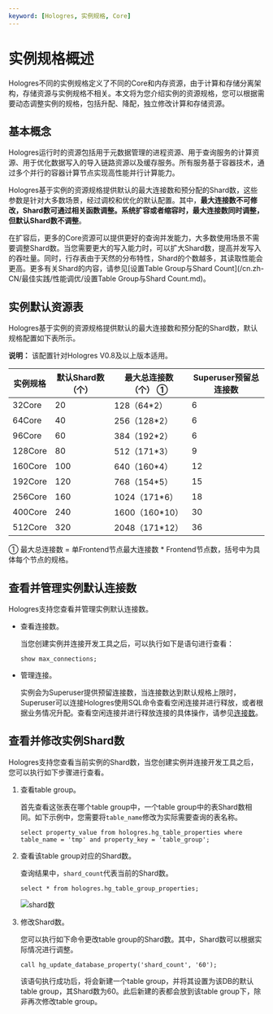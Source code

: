```yaml
---
keyword: [Hologres, 实例规格, Core]
---
```


# 实例规格概述

Hologres不同的实例规格定义了不同的Core和内存资源，由于计算和存储分离架构，存储资源与实例规格不相关。本文将为您介绍实例的资源规格，您可以根据需要动态调整实例的规格，包括升配、降配，独立修改计算和存储资源。

## 基本概念

Hologres运行时的资源包括用于元数据管理的进程资源、用于查询服务的计算资源、用于优化数据写入的导入链路资源以及缓存服务。所有服务基于容器技术，通过多个并行的容器计算节点实现高性能并行计算能力。

Hologres基于实例的资源规格提供默认的最大连接数和预分配的Shard数，这些参数是针对大多数场景，经过调校和优化的默认配置。其中，**最大连接数不可修改，Shard数可通过相关函数调整。系统扩容或者缩容时，最大连接数同时调整，但默认Shard数不调整**。

在扩容后，更多的Core资源可以提供更好的查询并发能力，大多数使用场景不需要调整Shard数。当您需要更大的写入能力时，可以扩大Shard数，提高并发写入的吞吐量。同时，行存表由于天然的分布特性，Shard的个数越多，其读取性能会更高。更多有关Shard的内容，请参见[设置Table Group与Shard Count](/cn.zh-CN/最佳实践/性能调优/设置Table Group与Shard Count.md)。

## 实例默认资源表

Hologres基于实例的资源规格提供默认的最大连接数和预分配的Shard数，默认规格配置如下表所示。

**说明：** 该配置针对Hologres V0.8及以上版本适用。

|实例规格|默认Shard数（个）|最大总连接数（个） ①|Superuser预留总连接数|
|----|-----------|-----------|---------------|
|32Core|20|128（64\*2）|6|
|64Core|40|256（128\*2）|6|
|96Core|60|384（192\*2）|6|
|128Core|80|512（171\*3）|9|
|160Core|100|640（160\*4）|12|
|192Core|120|768（154\*5）|15|
|256Core|160|1024（171\*6）|18|
|400Core|240|1600（160\*10）|30|
|512Core|320|2048（171\*12）|36|

① 最大总连接数 = 单Frontend节点最大连接数 \* Frontend节点数，括号中为具体每个节点的规格。

## 查看并管理实例默认连接数

Hologres支持您查看并管理实例默认连接数。

-   查看连接数。

    当您创建实例并连接开发工具之后，可以执行如下是语句进行查看：

    ```
    show max_connections;
    ```

-   管理连接。

    实例会为Superuser提供预留连接数，当连接数达到默认规格上限时，Superuser可以连接Hologres使用SQL命令查看空闲连接并进行释放，或者根据业务情况升配。查看空闲连接并进行释放连接的具体操作，请参见[连接数](/cn.zh-CN/监控与告警/Hologres管控台的监控指标.md)。


## 查看并修改实例Shard数

Hologres支持您查看当前实例的Shard数，当您创建实例并连接开发工具之后，您可以执行如下步骤进行查看。

1.  查看table group。

    首先查看这张表在哪个table group中，一个table group中的表Shard数相同。如下示例中，您需要将`table_name`修改为实际需要查询的表名称。

    ```
    select property_value from hologres.hg_table_properties where table_name = 'tmp' and property_key = 'table_group';
    ```

2.  查看该table group对应的Shard数。

    查询结果中，`shard_count`代表当前的Shard数。

    ```
    select * from hologres.hg_table_group_properties;
    ```

    ![shard数](https://static-aliyun-doc.oss-accelerate.aliyuncs.com/assets/img/zh-CN/0438762161/p239859.png)

3.  修改Shard数。

    您可以执行如下命令更改table group的Shard数。其中，Shard数可以根据实际情况进行调整。

    ```
    call hg_update_database_property('shard_count', '60');
    ```

    该语句执行成功后，将会新建一个table group，并将其设置为该DB的默认table group，其Shard数为60。此后新建的表都会放到该table group下，除非再次修改table group。


